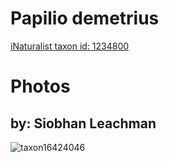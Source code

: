 
Papilio demetrius
=================
  
[iNaturalist taxon id: 1234800](https://www.inaturalist.org/taxa/1234800)
# Photos

## by: Siobhan Leachman
  
![taxon16424046](https://inaturalist-open-data.s3.amazonaws.com/photos/17661892/medium.jpeg)